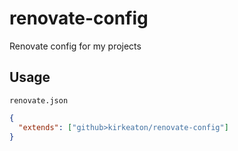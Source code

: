 # renovate-config

Renovate config for my projects

## Usage

`renovate.json`

```json
{
  "extends": ["github>kirkeaton/renovate-config"]
}
```
